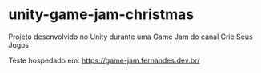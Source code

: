 # unity-game-jam-christmas
Projeto desenvolvido no Unity durante uma Game Jam do canal Crie Seus Jogos

Teste hospedado em: https://game-jam.fernandes.dev.br/
